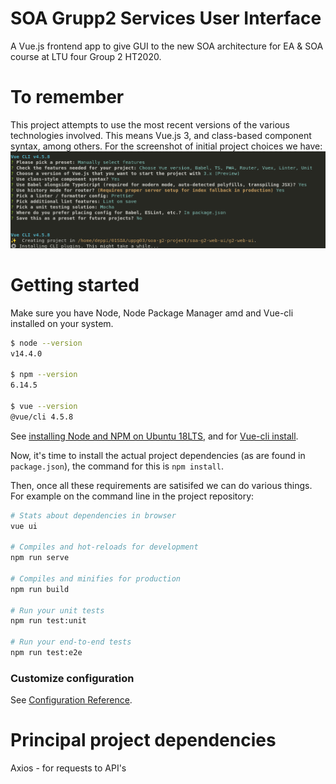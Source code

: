 # SOA Grupp2 Services User Interface
A Vue.js frontend app to give GUI to the new SOA architecture for EA & SOA course at LTU four Group 2 HT2020.


# To remember
This project attempts to use the most recent versions of the various technologies involved. This means Vue.js 3, and class-based component syntax, among others. For the screenshot of initial project choices we have:
![](./vue_cli_settings.png)


# Getting started
Make sure you have Node, Node Package Manager amd and Vue-cli installed on your system.


```bash
$ node --version
v14.4.0

$ npm --version
6.14.5

$ vue --version
@vue/cli 4.5.8
```

See [installing Node and NPM on Ubuntu 18LTS](https://www.digitalocean.com/community/tutorials/how-to-install-node-js-on-ubuntu-18-04), and for [Vue-cli install](https://cli.vuejs.org/guide/installation.html).

Now, it's time to install the actual project dependencies (as are found in `package.json`), the command for this is `npm install`.

Then, once all these requirements are satisifed we can do various things. For example on the command line in the project repository:

```bash
# Stats about dependencies in browser
vue ui

# Compiles and hot-reloads for development
npm run serve

# Compiles and minifies for production
npm run build

# Run your unit tests
npm run test:unit

# Run your end-to-end tests
npm run test:e2e
```

### Customize configuration
See [Configuration Reference](https://cli.vuejs.org/config/).



# Principal project dependencies
Axios - for requests to API's



